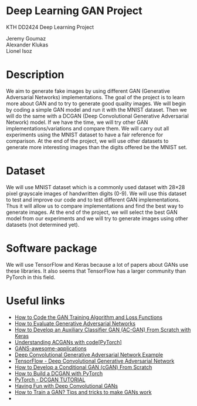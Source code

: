 # Deep Learning GAN Project
KTH DD2424 Deep Learning Project

Jeremy Goumaz   
Alexander Klukas  
Lionel Isoz  


# Description
We aim to generate fake images by using different GAN (Generative Adversarial Networks) implementations. 
The goal of the project is to learn more about GAN and to try to generate good quality images. 
We will begin by coding a simple GAN model and run it with the MNIST dataset. 
Then we will do the same with a DCGAN (Deep Convolutional Generative Adversarial Network) model. 
If we have the time, we will try other GAN implementations/variations and compare them. 
We will carry out all experiments using the MNIST dataset to have a fair reference for comparison. 
At the end of the project, we will use other datasets to generate more interesting images than the digits offered be the MNIST set.

# Dataset
We will use MNIST dataset which is a commonly used dataset with 28×28 pixel grayscale images of handwritten digits (0-9). 
We will use this dataset to test and improve our code and to test different GAN implementations. 
Thus it will allow us to compare implementations and find the best way to generate images.
At the end of the project, we will select the best GAN model from our experiments and we will try to generate images using other datasets (not determined yet).

# Software package
We will use TensorFlow and Keras because a lot of papers about GANs use these libraries. It also seems that TensorFlow has a larger community than PyTorch in this field. 

# Useful links
* [How to Code the GAN Training Algorithm and Loss Functions](https://machinelearningmastery.com/how-to-code-the-generative-adversarial-network-training-algorithm-and-loss-functions/)
* [How to Evaluate Generative Adversarial Networks](https://machinelearningmastery.com/how-to-evaluate-generative-adversarial-networks/)
* [How to Develop an Auxiliary Classifier GAN (AC-GAN) From Scratch with Keras](https://machinelearningmastery.com/how-to-develop-an-auxiliary-classifier-gan-ac-gan-from-scratch-with-keras/)
* [Understanding ACGANs with code[PyTorch]](https://towardsdatascience.com/understanding-acgans-with-code-pytorch-2de35e05d3e4)
* [GANS-awesome-applications](https://github.com/nashory/gans-awesome-applications#gans-awesome-applications)
* [Deep Convolutional Generative Adversarial Network Example](https://wizardforcel.gitbooks.io/tensorflow-examples-aymericdamien/content/3.12_dcgan.html)
* [TensorFlow - Deep Convolutional Generative Adversarial Network](https://www.tensorflow.org/tutorials/generative/dcgan?hl=en)
* [How to Develop a Conditional GAN (cGAN) From Scratch](https://machinelearningmastery.com/how-to-develop-a-conditional-generative-adversarial-network-from-scratch/)
* [How to Build a DCGAN with PyTorch](https://towardsdatascience.com/how-to-build-a-dcgan-with-pytorch-31bfbf2ad96a)
* [PyTorch - DCGAN TUTORIAL](https://pytorch.org/tutorials/beginner/dcgan_faces_tutorial.html)
* [Having Fun with Deep Convolutional GANs](https://naokishibuya.medium.com/having-fun-with-deep-convolutional-gans-f4f8393686ed#:~:text=The%20Difference%20between%20the%20Simple,a%20simple%20fully%20connected%20network.&text=The%20generator%20of%20the%20DCGAN,sampling%20of%202D%20image%20size.)
* [How to Train a GAN? Tips and tricks to make GANs work](https://github.com/soumith/ganhacks)
* []()


